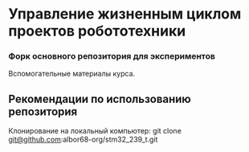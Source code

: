 # Управление жизненным циклом проектов робототехники
### Форк основного репозитория для экспериментов

Вспомогательные материалы курса.


## Рекомендации по использованию репозитория

Клонирование на локальный компьютер:
git clone git@github.com:albor68-org/stm32_239_t.git


